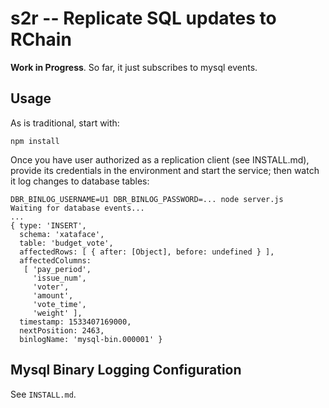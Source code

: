 # s2r -- Replicate SQL updates to RChain

**Work in Progress**. So far, it just subscribes to mysql events.


## Usage

As is traditional, start with:

```
npm install
```

Once you have user authorized as a replication client (see
INSTALL.md), provide its credentials in the environment and start the
service; then watch it log changes to database tables:

```
DBR_BINLOG_USERNAME=U1 DBR_BINLOG_PASSWORD=... node server.js 
Waiting for database events...
...
{ type: 'INSERT',
  schema: 'xataface',
  table: 'budget_vote',
  affectedRows: [ { after: [Object], before: undefined } ],
  affectedColumns: 
   [ 'pay_period',
     'issue_num',
     'voter',
     'amount',
     'vote_time',
     'weight' ],
  timestamp: 1533407169000,
  nextPosition: 2463,
  binlogName: 'mysql-bin.000001' }
```


## Mysql Binary Logging Configuration


See `INSTALL.md`.
